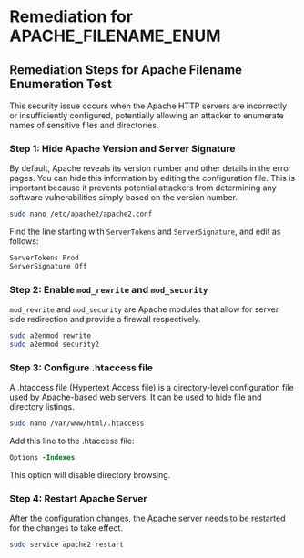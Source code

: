 # Remediation for APACHE_FILENAME_ENUM

## Remediation Steps for Apache Filename Enumeration Test

This security issue occurs when the Apache HTTP servers are incorrectly or insufficiently configured, potentially allowing an attacker to enumerate names of sensitive files and directories.

### Step 1: Hide Apache Version and Server Signature

By default, Apache reveals its version number and other details in the error pages. You can hide this information by editing the configuration file. This is important because it prevents potential attackers from determining any software vulnerabilities simply based on the version number.

```bash
sudo nano /etc/apache2/apache2.conf
```

Find the line starting with `ServerTokens` and `ServerSignature`, and edit as follows:

```bash
ServerTokens Prod
ServerSignature Off
```

### Step 2: Enable `mod_rewrite` and `mod_security`

`mod_rewrite` and `mod_security` are Apache modules that allow for server side redirection and provide a firewall respectively.

```bash
sudo a2enmod rewrite
sudo a2enmod security2
```

### Step 3: Configure .htaccess file

A .htaccess file (Hypertext Access file) is a directory-level configuration file used by Apache-based web servers. It can be used to hide file and directory listings.

```bash
sudo nano /var/www/html/.htaccess
```
Add this line to the .htaccess file:

```apache
Options -Indexes
```
This option will disable directory browsing.

### Step 4: Restart Apache Server

After the configuration changes, the Apache server needs to be restarted for the changes to take effect.

```bash
sudo service apache2 restart
```
